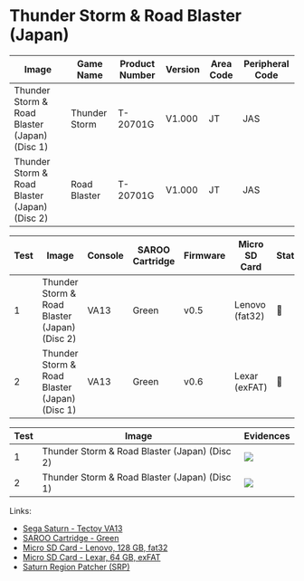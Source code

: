 # Thunder Storm & Road Blaster (Japan)

| Image                                         | Game Name     | Product Number | Version | Area Code | Peripheral Code |
| --------------------------------------------- | ------------- | -------------- | ------- | --------- | --------------- |
| Thunder Storm & Road Blaster (Japan) (Disc 1) | Thunder Storm | T-20701G       | V1.000  | JT        | JAS             |
| Thunder Storm & Road Blaster (Japan) (Disc 2) | Road Blaster  | T-20701G       | V1.000  | JT        | JAS             |

| Test | Image                                         | Console | SAROO Cartridge | Firmware | Micro SD Card  | Status | Time Played |
| ---- | --------------------------------------------- | ------- | --------------- | -------- | -------------- | ------ | ----------- |
| 1    | Thunder Storm & Road Blaster (Japan) (Disc 2) | VA13    | Green           | v0.5     | Lenovo (fat32) | :100:  | 48 minutes  |
| 2    | Thunder Storm & Road Blaster (Japan) (Disc 1) | VA13    | Green           | v0.6     | Lexar (exFAT)  | :100:  | 35 minutes  |

| Test | Image                                         | Evidences                                                                                        |
| ---- | --------------------------------------------- | ------------------------------------------------------------------------------------------------ |
| 1    | Thunder Storm & Road Blaster (Japan) (Disc 2) | [![](https://img.youtube.com/vi/L3qZvc2ZLkY/0.jpg)](https://www.youtube.com/watch?v=L3qZvc2ZLkY) |
| 2    | Thunder Storm & Road Blaster (Japan) (Disc 1) | [![](https://img.youtube.com/vi/8Ks5xmaS3uY/0.jpg)](https://www.youtube.com/watch?v=8Ks5xmaS3uY) |

Links:

- [Sega Saturn - Tectoy VA13](../../../../Info/Consoles/VA13/README.md)
- [SAROO Cartridge - Green](../../../../Info/Cartridges/RetroGameParadiseStore/1.32F/README.md)
- [Micro SD Card - Lenovo, 128 GB, fat32](../../../Info/SdCards/Lenovo/128GB/fat32/README.md)
- [Micro SD Card - Lexar, 64 GB, exFAT](../../../../Info/SdCards/Lexar/64GB/exfat/README.md)
- [Saturn Region Patcher (SRP)](https://segaxtreme.net/resources/saturn-region-patcher.81/download)
